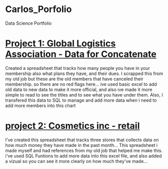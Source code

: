 # Carlos_Porfolio
Data Science Portfolio

# [Project 1: Global Logistics Association - Data for Concatenate](https://github.com/WolfSyn/Carlos_Porfolio)
  Created a spreadsheet that tracks how many people you have in your membership also what plans they have, and their dues. 
  I scrapped this from my old job but these are the old members that have canceled their membership. so there are no red flags here...
  ive used basic excel to add old data to new data to make it more official, and also ive made it more simple to read to see the titles and to see what you have 
  under them. 
  Also, I transfered this data to SQL to manage and add more data when i need to add more members into this chart

# [project 2: Cosmetics inc - retail](https://github.com/WolfSyn/Carlos_Porfolio) 
I've created this spreadsheet that tracks three stores that collects data on how much money they have made in the past month...
This spreadsheet i made myself and had references from my old job that helped me make this. 
i've used SQL Funtions to add more data into this excel file, and also added a vizual so you can see it more clearly on how much they've made...

